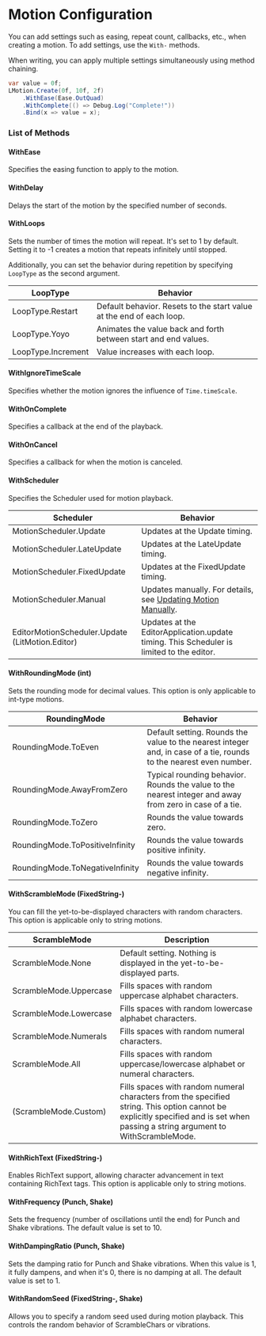 # Motion Configuration

You can add settings such as easing, repeat count, callbacks, etc., when creating a motion. To add settings, use the `With-` methods.

When writing, you can apply multiple settings simultaneously using method chaining.

```cs
var value = 0f;
LMotion.Create(0f, 10f, 2f)
    .WithEase(Ease.OutQuad)
    .WithComplete(() => Debug.Log("Complete!"))
    .Bind(x => value = x);
```

### List of Methods

#### WithEase

Specifies the easing function to apply to the motion.

#### WithDelay

Delays the start of the motion by the specified number of seconds.

#### WithLoops

Sets the number of times the motion will repeat. It's set to 1 by default.
Setting it to -1 creates a motion that repeats infinitely until stopped.

Additionally, you can set the behavior during repetition by specifying `LoopType` as the second argument.

| LoopType | Behavior |
| - | - |
| LoopType.Restart | Default behavior. Resets to the start value at the end of each loop. |
| LoopType.Yoyo | Animates the value back and forth between start and end values. |
| LoopType.Increment | Value increases with each loop. |

#### WithIgnoreTimeScale

Specifies whether the motion ignores the influence of `Time.timeScale`.

#### WithOnComplete

Specifies a callback at the end of the playback.

#### WithOnCancel

Specifies a callback for when the motion is canceled.

#### WithScheduler

Specifies the Scheduler used for motion playback.

| Scheduler | Behavior |
| - | - |
| MotionScheduler.Update | Updates at the Update timing. |
| MotionScheduler.LateUpdate | Updates at the LateUpdate timing. |
| MotionScheduler.FixedUpdate | Updates at the FixedUpdate timing. |
| MotionScheduler.Manual | Updates manually. For details, see [Updating Motion Manually](updating-motion-manually.md).  |
| EditorMotionScheduler.Update (LitMotion.Editor) | Updates at the EditorApplication.update timing. This Scheduler is limited to the editor. |

#### WithRoundingMode (int)

Sets the rounding mode for decimal values. This option is only applicable to int-type motions.

| RoundingMode | Behavior |
| - | - |
| RoundingMode.ToEven | Default setting. Rounds the value to the nearest integer and, in case of a tie, rounds to the nearest even number. |
| RoundingMode.AwayFromZero | Typical rounding behavior. Rounds the value to the nearest integer and away from zero in case of a tie. |
| RoundingMode.ToZero | Rounds the value towards zero. |
| RoundingMode.ToPositiveInfinity | Rounds the value towards positive infinity. |
| RoundingMode.ToNegativeInfinity | Rounds the value towards negative infinity. |

#### WithScrambleMode (FixedString-)

You can fill the yet-to-be-displayed characters with random characters. This option is applicable only to string motions.

| ScrambleMode | Description |
| - | - |
| ScrambleMode.None | Default setting. Nothing is displayed in the yet-to-be-displayed parts. |
| ScrambleMode.Uppercase | Fills spaces with random uppercase alphabet characters. |
| ScrambleMode.Lowercase | Fills spaces with random lowercase alphabet characters. |
| ScrambleMode.Numerals | Fills spaces with random numeral characters. |
| ScrambleMode.All | Fills spaces with random uppercase/lowercase alphabet or numeral characters. |
| (ScrambleMode.Custom) | Fills spaces with random numeral characters from the specified string. This option cannot be explicitly specified and is set when passing a string argument to WithScrambleMode. |

#### WithRichText (FixedString-)

Enables RichText support, allowing character advancement in text containing RichText tags. This option is applicable only to string motions. 

#### WithFrequency (Punch, Shake)

Sets the frequency (number of oscillations until the end) for Punch and Shake vibrations. The default value is set to 10.

#### WithDampingRatio (Punch, Shake)

Sets the damping ratio for Punch and Shake vibrations. When this value is 1, it fully dampens, and when it's 0, there is no damping at all. The default value is set to 1.

#### WithRandomSeed (FixedString-, Shake)

Allows you to specify a random seed used during motion playback. This controls the random behavior of ScrambleChars or vibrations. 